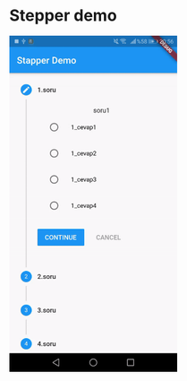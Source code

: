 # Stepper demo

<img src="https://github.com/edaersu/Stepper-Flutter/blob/master/stapper_gif.gif" width=300 height=600>

